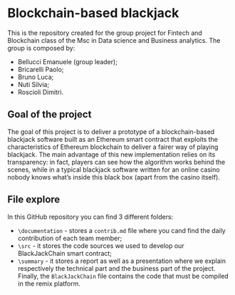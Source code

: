 # Blockchain-based blackjack
This is the repository created for the group project for Fintech and Blockchain class of the Msc in Data science and Business analytics. The group is composed by:
- Bellucci Emanuele (group leader);
- Bricarelli Paolo;
- Bruno Luca;
- Nuti Silvia;
- Roscioli Dimitri.

## Goal of the project
The goal of this project is to deliver a prototype of a blockchain-based blackjack software built as an Ethereum smart contract that exploits the characteristics of Ethereum blockchain to deliver a fairer way of playing blackjack. The main advantage of this new implementation relies on its transparency: in fact, players can see how the algorithm works behind the scenes, while in a typical blackjack software written for an online casino nobody knows what’s inside this black box (apart from the casino itself).

## File explore
In this GitHub repository you can find 3 different folders:
- `\documentation` - stores a `contrib.md` file where you cand find the daily contribution of each team member;
- `\src` -  it stores the code sources we used to develop our BlackJackChain smart contract;
- `\summary` - it stores a report as well as a presentation where we explain respectively the technical part and the business part of the project.
Finally, the `BlackJackChain` file contains the code that must be compiled in the remix platform.


